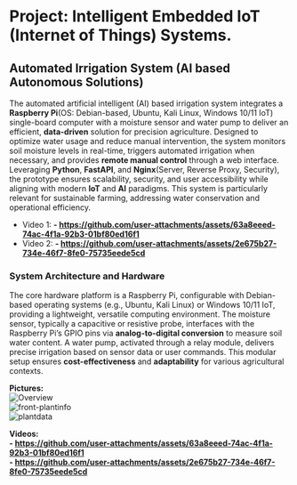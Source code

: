 # Project: Intelligent Embedded IoT (Internet of Things) Systems.
## Automated Irrigation System (AI based Autonomous Solutions)
The automated artificial intelligent (AI) based irrigation system integrates a **Raspberry Pi**(OS: Debian-based, Ubuntu, Kali Linux, Windows 10/11 IoT) single-board computer with a moisture sensor and water pump to deliver an efficient, **data-driven** solution for precision agriculture. Designed to optimize water usage and reduce manual intervention, the system monitors soil moisture levels in real-time, triggers automated irrigation when necessary, and provides **remote manual control** through a web interface. Leveraging **Python**, **FastAPI**, and **Nginx**(Server, Reverse Proxy, Security), the prototype ensures scalability, security, and user accessibility while aligning with modern **IoT** and **AI** paradigms. This system is particularly relevant for sustainable farming, addressing water conservation and operational efficiency.
<br/> 
* Video 1: **- https://github.com/user-attachments/assets/63a8eeed-74ac-4f1a-92b3-01bf80ed16f1**
* Video 2: **- https://github.com/user-attachments/assets/2e675b27-734e-46f7-8fe0-75735eede5cd**
 
### System Architecture and Hardware
The core hardware platform is a Raspberry Pi, configurable with Debian-based operating systems (e.g., Ubuntu, Kali Linux) or Windows 10/11 IoT, providing a lightweight, versatile computing environment. The moisture sensor, typically a capacitive or resistive probe, interfaces with the Raspberry Pi’s GPIO pins via **analog-to-digital conversion** to measure soil water content. A water pump, activated through a relay module, delivers precise irrigation based on sensor data or user commands. This modular setup ensures **cost-effectiveness** and **adaptability** for various agricultural contexts.
<br/>

**Pictures:**
<br/>
![Overview](https://github.com/user-attachments/assets/3191d860-03c6-4a6d-a32a-8a39c815d94b)
<br/>
![front-plantinfo](https://github.com/user-attachments/assets/a60b1dd9-b8dc-440f-9b85-13ec9212f89a)
<br/>
![plantdata](https://github.com/user-attachments/assets/41e9fec9-6fbc-407d-aebc-6d8b7673905d)
<br/>

**Videos:**
<br/>
**- https://github.com/user-attachments/assets/63a8eeed-74ac-4f1a-92b3-01bf80ed16f1**
<br/>
**- https://github.com/user-attachments/assets/2e675b27-734e-46f7-8fe0-75735eede5cd**

